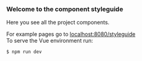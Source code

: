 ### Welcome to the component styleguide
Here you see all the project components.

For example pages go to
<a href="http://localhost:8080/styleguide" target="_blank">localhost:8080/styleguide</a><br>
To serve the Vue environment run:
``` Apache
$ npm run dev
```

